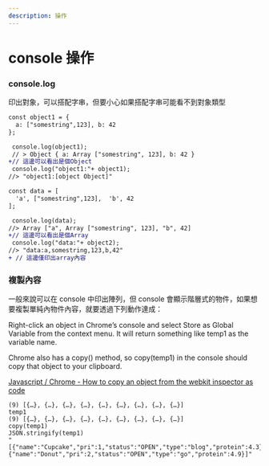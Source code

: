 ```yaml
---
description: 操作
---
```


# console 操作

### **console.log**

印出對象，可以搭配字串，但要小心如果搭配字串可能看不到對象類型

```diff
const object1 = {
  a: ["somestring",123], b: 42
};

 console.log(object1);
 // > Object { a: Array ["somestring", 123], b: 42 }
+// 這邊可以看出是個Object
 console.log("object1:"+ object1);
//> "object1:[object Object]"

const data = [
  'a', ["somestring",123],  'b', 42
];

 console.log(data);
//> Array ["a", Array ["somestring", 123], "b", 42]
+// 這邊可以看出是個Array
 console.log("data:"+ object2);
//> "data:a,somestring,123,b,42"
+ // 這邊僅印出array內容

```



###

### **複製內容**

一般來說可以在 console 中印出陣列，但 console 會顯示階層式的物件，如果想要複製單純內物件內容，就要透過下列動作達成：

Right-click an object in Chrome’s console and select Store as Global Variable from the context menu. It will return something like temp1 as the variable name.

Chrome also has a copy() method, so copy(temp1) in the console should copy that object to your clipboard.

[Javascript / Chrome - How to copy an object from the webkit inspector as code](https://stackoverflow.com/questions/10305365/javascript-chrome-how-to-copy-an-object-from-the-webkit-inspector-as-code)

```
(9) [{…}, {…}, {…}, {…}, {…}, {…}, {…}, {…}, {…}]
temp1
(9) [{…}, {…}, {…}, {…}, {…}, {…}, {…}, {…}, {…}]
copy(temp1)
JSON.stringify(temp1)
"[{"name":"Cupcake","pri":1,"status":"OPEN","type":"blog","protein":4.3},{"name":"Donut","pri":2,"status":"OPEN","type":"go","protein":4.9}]"

```
